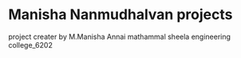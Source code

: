 # Manisha Nanmudhalvan projects 
project creater by 
M.Manisha
Annai mathammal sheela engineering college_6202
